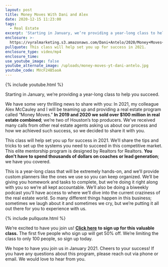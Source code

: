 ```yaml
---
layout: post
title: Money Moves With Dani and Alex
date: 2020-12-15 11:23:00
tags:
  - Real Estate
excerpt: 'Starting in January, we’re providing a year-long class to help you succeed.'
enclosure: >-
  https://vyralmarketing.s3.amazonaws.com/Dani+Antelo/2020/Money+Moves+With+Dani+and+Alex.mp4
pullquote: This class will help set you up for success in 2021.
enclosure_type: video/mp4
enclosure_time:
use_youtube_image: false
youtube_alternate_image: /uploads/money-moves-yt-dani-antelo.jpg
youtube_code: MVcF24B5aoA
---
```


{% include youtube.html %}

Starting in January, we’re providing a year-long class to help you succeed.

We have some very thrilling news to share with you: In 2021, my colleague Alex McCauley and I will be teaming up and providing a real estate program called “Money Moves.” **In 2019 and 2020 we sold over $100 million in real estate combined**; we’re two of Houston’s top producers. We’ve received many calls from other real estate agents asking us about our process and how we achieved such success, so we decided to share it with you.&nbsp;

This class will help set you up for success in 2021. We’ll share the tips and tricks to set up the systems you need to succeed in this competitive market. This elite mentorship program is designed by Realtors for Realtors. **You don't have to spend thousands of dollars on coaches or lead generation**; we have you covered.

This is a year-long class that will be extremely hands-on, and we’ll provide custom planners like the ones we use so you can keep organized. We’ll be giving you homework and tasks to complete, but we’re doing it right along with you so we’re all kept accountable. We’ll also be doing a biweekly podcast you’ll have access to where we’ll dive into the current craziness of the real estate world. So many different things happen in this business; sometimes we laugh about it and sometimes we cry, but we’re putting it all out there for you to experience with us.&nbsp;

{% include pullquote.html %}

We’re excited to have you join us\! [**Click here**](https://www.eventbrite.com/e/money-moves-with-dani-alex-tickets-131388461425) **to sign up for this valuable class.** The first five people who sign up will get 50% off. We’re limiting the class to only 100 people, so sign up today.&nbsp;

We hope to have you join us in January 2021. Cheers to your success\! If you have any questions about this program, please reach out via phone or email. We would love to hear from you.
